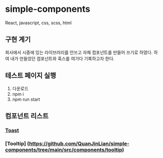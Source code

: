 # simple-components
React, javascript, css, scss, html


## 구현 계기
회사에서 시중에 있는 라이브러리를 안쓰고 자체 컴포넌트를 만들어 쓰기로 하였다.
하여 내가 만들었던 컴포넌트와 훅스를 여기다 기록하고자 한다.

## 테스트 페이지 실행
1. 다운로드
2. npm i
3. npm run start


## 컴포넌트 리스트
### [Toast](https://github.com/QuanJinLian/simple-components/tree/main/src/components/toast) 
### [Tooltip] (https://github.com/QuanJinLian/simple-components/tree/main/src/components/tooltip)
